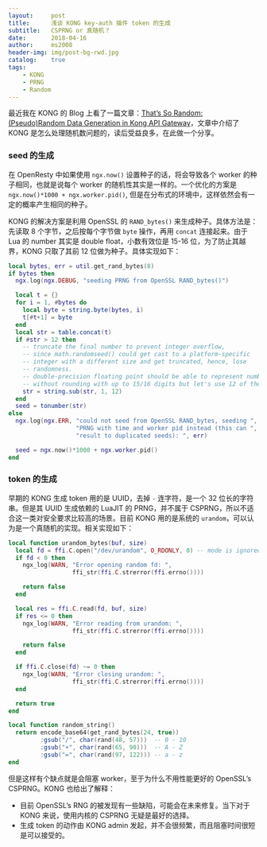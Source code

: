 ```yaml
---
layout:     post
title:      浅谈 KONG key-auth 插件 token 的生成
subtitle:   CSPRNG or 真随机？
date:       2018-04-16
author:     ms2008
header-img: img/post-bg-rwd.jpg
catalog:    true
tags:
    - KONG
    - PRNG
    - Random
---
```


最近我在 KONG 的 Blog 上看了一篇文章：[That’s So Random: (Pseudo)Random Data Generation in Kong API Gateway][1]，文章中介绍了 KONG 是怎么处理随机数问题的，读后受益良多，在此做一个分享。

### seed 的生成

在 OpenResty 中如果使用 `ngx.now()` 设置种子的话，将会导致各个 worker 的种子相同，也就是说每个 worker 的随机性其实是一样的。一个优化的方案是 `ngx.now()*1000 + ngx.worker.pid()`, 但是在分布式的环境中，这样依然会有一定的概率产生相同的种子。

KONG 的解决方案是利用 OpenSSL 的 `RAND_bytes()` 来生成种子。具体方法是：先读取 8 个字节，之后按每个字节做 `byte` 操作，再用 `concat` 连接起来。由于 Lua 的 number 其实是 double float，小数有效位是 15-16 位，为了防止其越界，KONG 只取了其前 12 位做为种子。具体实现如下：

```lua
local bytes, err = util.get_rand_bytes(8)
if bytes then
  ngx.log(ngx.DEBUG, "seeding PRNG from OpenSSL RAND_bytes()")

  local t = {}
  for i = 1, #bytes do
    local byte = string.byte(bytes, i)
    t[#t+1] = byte
  end
  local str = table.concat(t)
  if #str > 12 then
    -- truncate the final number to prevent integer overflow,
    -- since math.randomseed() could get cast to a platform-specific
    -- integer with a different size and get truncated, hence, lose
    -- randomness.
    -- double-precision floating point should be able to represent numbers
    -- without rounding with up to 15/16 digits but let's use 12 of them.
    str = string.sub(str, 1, 12)
  end
  seed = tonumber(str)
else
  ngx.log(ngx.ERR, "could not seed from OpenSSL RAND_bytes, seeding ",
                   "PRNG with time and worker pid instead (this can ",
                   "result to duplicated seeds): ", err)

  seed = ngx.now()*1000 + ngx.worker.pid()
end
```

### token 的生成

早期的 KONG 生成 token 用的是 UUID，去掉 `-` 连字符，是一个 32 位长的字符串。但是其 UUID 生成依赖的 LuaJIT 的 PRNG，并不属于 CSPRNG，所以不适合这一类对安全要求比较高的场景。目前 KONG 用的是系统的 `urandom`，可以认为是一个真随机的实现。相关实现如下：

```lua
local function urandom_bytes(buf, size)
  local fd = ffi.C.open("/dev/urandom", O_RDONLY, 0) -- mode is ignored
  if fd < 0 then
    ngx_log(WARN, "Error opening random fd: ",
                  ffi_str(ffi.C.strerror(ffi.errno())))

    return false
  end

  local res = ffi.C.read(fd, buf, size)
  if res <= 0 then
    ngx_log(WARN, "Error reading from urandom: ",
                  ffi_str(ffi.C.strerror(ffi.errno())))

    return false
  end

  if ffi.C.close(fd) ~= 0 then
    ngx_log(WARN, "Error closing urandom: ",
                  ffi_str(ffi.C.strerror(ffi.errno())))
  end

  return true
end

local function random_string()
  return encode_base64(get_rand_bytes(24, true))
         :gsub("/", char(rand(48, 57)))  -- 0 - 10
         :gsub("+", char(rand(65, 90)))  -- A - Z
         :gsub("=", char(rand(97, 122))) -- a - z
end
```

但是这样有个缺点就是会阻塞 worker，至于为什么不用性能更好的 OpenSSL’s CSPRNG。KONG 也给出了解释：

- 目前 OpenSSL’s RNG 的被发现有一些缺陷，可能会在未来修复。当下对于 KONG 来说，使用内核的 CSPRNG 无疑是最好的选择。
- 生成 token 的动作由 KONG admin 发起，并不会很频繁，而且阻塞时间很短是可以接受的。

[1]: https://konghq.com/blog/pseudorandom-data-generation-in-kong-api-gateway/
